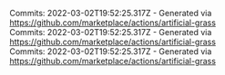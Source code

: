 Commits: 2022-03-02T19:52:25.317Z - Generated via https://github.com/marketplace/actions/artificial-grass
<br>
Commits: 2022-03-02T19:52:25.317Z - Generated via https://github.com/marketplace/actions/artificial-grass
<br>
Commits: 2022-03-02T19:52:25.317Z - Generated via https://github.com/marketplace/actions/artificial-grass
<br>
